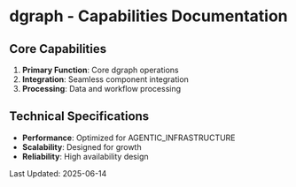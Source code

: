 # dgraph - Capabilities Documentation

## Core Capabilities

1. **Primary Function**: Core dgraph operations
2. **Integration**: Seamless component integration
3. **Processing**: Data and workflow processing

## Technical Specifications

- **Performance**: Optimized for AGENTIC_INFRASTRUCTURE
- **Scalability**: Designed for growth
- **Reliability**: High availability design

Last Updated: 2025-06-14
